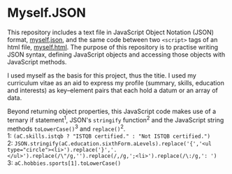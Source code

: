 # Myself.JSON
This repository includes a text file in JavaScript Object Notation (JSON) format, [myself.json](https://github.com/ainsleyCrawford/Myself.json/blob/master/myself.json), and the same code between two `<script>` tags of an html file, [myself.html](https://github.com/ainsleyCrawford/Myself.json/blob/master/myself.html). The purpose of this repository is to practise writing JSON syntax, defining JavaScript objects and accessing those objects with JavaScript methods. 

I used myself as the basis for this project, thus the titie. I used my curriculum vitae as an aid to express my profile (summary, skills, education and interests) as key–⁠element pairs that each hold a datum or an array of data.

Beyond returning object properties, this JavaScript code makes use of a ternary if statement<sup>1</sup>, JSON's `stringify` function<sup>2</sup> and the JavaScript string methods `toLowerCase()`<sup>3</sup> and `replace()`<sup>2</sup>.  
1: `(aC.skills.istqb ? "ISTQB certified." : "Not ISTQB certified.")`  
2: `JSON.stringify(aC.education.sixthForm.aLevels).replace('{','<ul type="circle"><li>').replace('}','.</ul>').replace(/\"/g,'').replace(/,/g,';<li>').replace(/\:/g,': ')`  
3: `aC.hobbies.sports[1].toLowerCase()`
